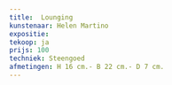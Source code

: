 ```yaml
---
title:  Lounging
kunstenaar: Helen Martino
expositie:
tekoop: ja
prijs: 100
techniek: Steengoed
afmetingen: H 16 cm.- B 22 cm.- D 7 cm.
---
```

